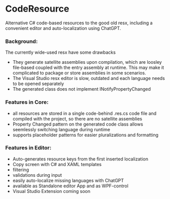 # CodeResource
Alternative C# code-based resources to the good old resx, including a convenient editor and auto-localization using ChatGPT.

### Background:
The currently wide-used resx have some drawbacks
- They generate satellite assemblies upon compilation, which are loosley file-based coupled with the entry assembly at runtime. This may make it complicated to package or store assemblies in some scenarios.
- The Visual Studio resx editor is slow, outdated and each language needs to be opened separately
- The generated class does not implement INotifyPropertyChanged

### Features in Core:
- all resources are stored in a single code-behind .res.cs code file and compiled with the project, so there are no satellite assemblies
- Property Changed pattern on the generated code class allows seemlessly switching language during runtime
- supports placeholder patterns for easier pluralizations and formatting

### Features in Editor:
- Auto-generates resource keys from the first inserted localization
- Copy screen with C# and XAML templates
- filtering
- validations during input
- easily auto-localize missing languages with ChatGPT
- available as Standalone editor App and as WPF-control
- Visual Studio Extension coming soon
